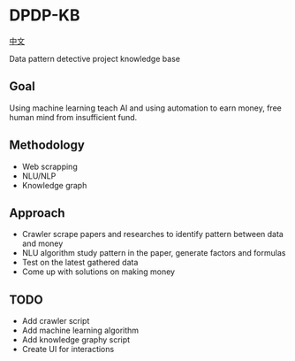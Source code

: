 # DPDP-KB
[中文](https://github.com/neowalter/DPDP-KB/blob/main/readme-CN.md)

Data pattern detective project knowledge base

## Goal
Using machine learning teach AI and using automation to earn money, free human mind from insufficient fund.

## Methodology
- Web scrapping
- NLU/NLP
- Knowledge graph

## Approach
- Crawler scrape papers and researches to identify pattern between data and money
- NLU algorithm study pattern in the paper, generate factors and formulas
- Test on the latest gathered data
- Come up with solutions on making money

## TODO
- Add crawler script
- Add machine learning algorithm
- Add knowledge graphy script
- Create UI for interactions
